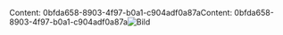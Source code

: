 <span data-ttu-id="5a68e-101">Content: 0bfda658-8903-4f97-b0a1-c904adf0a87a</span><span class="sxs-lookup"><span data-stu-id="5a68e-101">Content: 0bfda658-8903-4f97-b0a1-c904adf0a87a</span></span>![Bild](ac7dfaf1-a8dd-4627-8445-afefd1872568.png)
